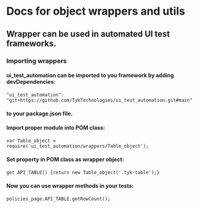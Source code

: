 # Docs for object wrappers and utils

## Wrapper can be used in automated UI test frameworks.

### Importing wrappers
 #### ui_test_automation can be imported to you framework by adding devDependencies:
```
"ui_test_automation": "git+https://github.com/TykTechnologies/ui_test_automation.git#main"
```
#### to your package.json file.

#### Import proper module into POM class:

```
var Table_object = require('ui_test_automation/wrappers/Table_object');
```

#### Set property in POM class as wrapper object:
```
get API_TABLE() {return new Table_object('.tyk-table');}
```

#### Now you can use wrapper methods in your tests:
```
policies_page.API_TABLE.getRowCount();
```